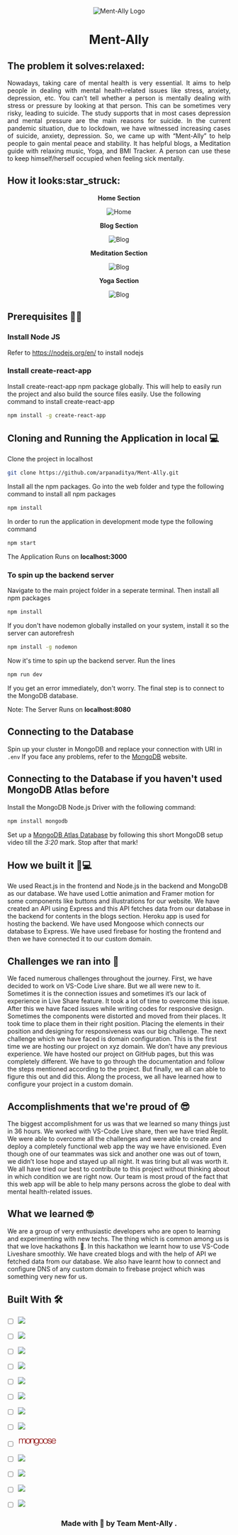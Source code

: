 <p align='center'><img src='https://raw.githubusercontent.com/arpanaditya/Ment-Ally/main/Web-App/public/favicon.ico' width="150"alt="Ment-Ally Logo" ></p>
<h1 align='center'> Ment-Ally</h1>
<h2>The problem it solves:relaxed: </h2>
<p align='justify'>
Nowadays, taking care of mental health is very essential. It aims to help people in dealing with mental health-related issues like stress, anxiety, depression, etc. You can’t tell whether a person is mentally dealing with stress or pressure by looking at that person. This can be sometimes very risky, leading to suicide. The study supports that in most cases depression and mental pressure are the main reasons for suicide. In the current pandemic situation, due to lockdown, we have witnessed increasing cases of suicide, anxiety, depression. So, we came up with “Ment-Ally” to help people to gain mental peace and stability. It has helpful blogs, a Meditation guide with relaxing music, Yoga, and BMI Tracker. A person can use these to keep himself/herself occupied when feeling sick mentally.
</p>
<h2>How it looks:star_struck: </h2>
<p align='center'><strong>Home Section</strong></p> 
<p align='center'><img src='https://user-images.githubusercontent.com/75975428/133915610-4da4511e-a1f4-43ff-bc27-7898d03650f6.gif' alt="Home" ></p>
<p align='center'><strong>Blog Section</strong></p>
<p align='center'><img src='https://user-images.githubusercontent.com/75975428/133917403-5946ec7b-769f-4309-80a2-50658039911f.gif' alt="Blog" ></p>
<p align='center'><strong>Meditation Section</strong></p>
<p align='center'><img src='https://user-images.githubusercontent.com/75975428/133921950-a81e7bbf-75a9-4279-8c00-0c5634f74787.gif' alt="Blog" ></p>

<p align='center'><strong>Yoga Section</strong></p>
<p align='center'><img src='https://user-images.githubusercontent.com/75975428/133917467-5f0cbd2d-4c86-41d1-ab75-94b55c869347.gif' alt="Blog" ></p>


## Prerequisites 👨‍💻

### Install Node JS
Refer to https://nodejs.org/en/ to install nodejs

### Install create-react-app
Install create-react-app npm package globally. This will help to easily run the project and also build the source files easily. Use the following command to install create-react-app

```bash
npm install -g create-react-app
```

## Cloning and Running the Application in local 💻

Clone the project in localhost
```bash
git clone https://github.com/arpanaditya/Ment-Ally.git
```
Install all the npm packages. Go into the web folder and type the following command to install all npm packages

```bash
npm install
```

In order to run the application in development mode type the following command

```bash
npm start
```

The Application Runs on **localhost:3000**

### To spin up the backend server

Navigate to the main project folder in a seperate terminal. Then install all npm packages
```bash
npm install 
```

If you don't have nodemon globally installed on your system, install it so the server can autorefresh 
```bash
npm install -g nodemon
```

Now it's time to spin up the backend server. Run the lines
```bash
npm run dev
```
If you get an error immediately, don't worry. The final step is to connect to the MongoDB database.

Note: The Server Runs on **localhost:8080**

## Connecting to the Database
Spin up your cluster in MongoDB and replace your connection with URI in `.env`
If you face any problems, refer to the [MongoDB](https://www.mongodb.com/blog/postquick-start-nodejs-mongodb--how-to-get-connected-to-your-database) website.


## Connecting to the Database if you haven't used MongoDB Atlas before
Install the MongoDB Node.js Driver with the following command:
```bash
npm install mongodb
```

Set up a [MongoDB Atlas Database](https://www.youtube.com/watch?v=rPqRyYJmx2g) by following this short MongoDB setup video till the *3:20* mark. Stop after that mark!


## How we built it 🧠💻
We used React.js in the frontend and Node.js in the backend and MongoDB as our database. We have used Lottie animation and Framer motion for some components like buttons and illustrations for our website. We have created an API using Express and this API fetches data from our database in the backend for contents in the blogs section. Heroku app is used for hosting the backend. We have used Mongoose which connects our database to Express. We have used firebase for hosting the frontend and then we have connected it to our custom domain.

## Challenges we ran into :slightly_frowning_face:
We faced numerous challenges throughout the journey. First, we have decided to work on VS-Code Live share. But we all were new to it. Sometimes it is the connection issues and sometimes it’s our lack of experience in Live Share feature. It took a lot of time to overcome this issue. 
After this we have faced issues while writing codes for responsive design. Sometimes the components were distorted and moved from their places. It took time to place them in their right position. Placing the elements in their position and designing for responsiveness was our big challenge.
The next challenge which we have faced is domain configuration. This is the first time we are hosting our project on xyz domain. We don’t have any previous experience. We have hosted our project on GitHub pages, but this was completely different. We have to go through the documentation and follow the steps mentioned according to the project. But finally, we all can able to figure this out and did this. Along the process, we all have learned how to configure your project in a custom domain.  

## Accomplishments that we're proud of 😎
The biggest accomplishment for us was that we learned so many things just in 36 hours. We worked with VS-Code Live share, then we have tried Replit. We were able to overcome all the challenges and were able to create and deploy a completely functional web app the way we have envisioned. Even though one of our teammates was sick and another one was out of town, we didn’t lose hope and stayed up all night. It was tiring but all was worth it. We all have tried our best to contribute to this project without thinking about in which condition we are right now. Our team is most proud of the fact that this web app will be able to help many persons across the globe to deal with mental health-related issues.

## What we learned 🤓
We are a group of very enthusiastic developers who are open to learning and experimenting with new techs. The thing which is common among us is that we love hackathons 🤩. In this hackathon we learnt how to use VS-Code Liveshare smoothly. We have created blogs and with the help of API we fetched data from our database. We also have learnt how to connect and configure DNS of any custom domain to firebase project which was something very new for us. 

## Built With :hammer_and_wrench:
- [ ] <img src="https://img.shields.io/badge/MongoDB-white?style=for-the-badge&logo=mongodb&logoColor=4EA94B"> <!--MongoDB-->
- [ ] <img src="https://img.shields.io/badge/Express.js-000000?style=for-the-badge&logo=express&logoColor=white"> <!--Expressjs--> 
- [ ] <img src="https://img.shields.io/badge/React-20232A?style=for-the-badge&logo=react&logoColor=61DAFB"> <!--React-->
- [ ]  <img src="https://img.shields.io/badge/Node.js-339933?style=for-the-badge&logo=nodedotjs&logoColor=white"> <!--NodeJs-->
- [ ] <img src="https://img.shields.io/badge/React_Router-CA4245?style=for-the-badge&logo=react-router&logoColor=white"> <!--React-Router-Dom-->
- [ ]  <img src="https://img.shields.io/badge/JavaScript-323330?style=for-the-badge&logo=javascript&logoColor=F7DF1E"> <!--JavaScript-->  
- [ ] <img src="https://img.shields.io/badge/npm-CB3837?style=for-the-badge&logo=npm&logoColor=white"><!--Npm-->
- [ ] <img src="https://img.shields.io/badge/CSS3-1572B6?style=for-the-badge&logo=css3&logoColor=white"> <!--CSS3-->
- [ ] <img src="https://github.com/MarioTerron/logo-images/blob/master/logos/mongoose.png" height="20"> <!--Mongoose-->
- [ ] <img src="https://img.shields.io/badge/firebase-ffca28?style=for-the-badge&logo=firebase&logoColor=black"> <!--Firebase-->
- [ ] <img src="https://img.shields.io/badge/Heroku-430098?style=for-the-badge&logo=heroku&logoColor=white"> <!--Heroku-->
- [ ]  <img src="https://img.shields.io/badge/Framer%20motion-black?style=for-the-badge&logo=framer&logoColor=white"/><!--Farmer motion-->
- [ ]  <img src="https://static.lottiefiles.com/images/v3/lottiefiles-logo.svg" height="25" ><!--Lottie Animation-->




  
 

<h3 align="center">Made with 💝 by Team Ment-Ally .</h3>
